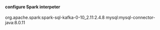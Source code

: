 
#### configure Spark interpeter
org.apache.spark:spark-sql-kafka-0-10_2.11:2.4.8 
mysql:mysql-connector-java:8.0.11

